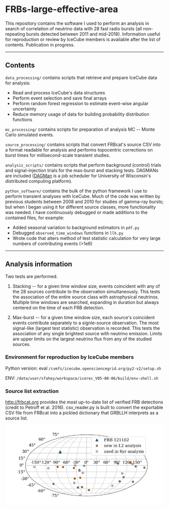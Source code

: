# FRBs-large-effective-area

This repository contains the software I used to perform an analysis in search of correlation of neutrino data with 28 fast radio bursts (all non-repeating bursts detected between 2011 and mid-2018). Information useful for reproduction or review by IceCube members is available after the list of contents. Publication in progress.
***

## Contents

`data_processing/` contains scripts that retrieve and prepare IceCube data for analysis:<br>
* Read and process IceCube's data structures
* Perform event selection and save final arrays
* Perform random forest regression to estimate event-wise angular uncertainty
* Reduce memory usage of data for building probability distribution functions


`mc_processing/` contains scripts for preparation of analysis MC -- Monte Carlo simulated events.


`source_processing/` contains scripts that convert FRBcat's source CSV into a format readable for analysis and performs topocentric corrections on burst times for millisecond-scale transient studies.


`analysis_scripts/` contains scripts that perform background (control) trials and signal-injection trials for the max-burst and stacking tests. DAGMANs are included ([DAGMan](https://research.cs.wisc.edu/htcondor/dagman/dagman.html) is a job scheduler for University of Wisconsin's distributed computing platform).


`python_software/` contains the bulk of the python framework I use to perform transient analyses with IceCube. Much of the code was written by previous students between 2008 and 2010 for studies of gamma-ray bursts; but when I began using it for different source classes, more functionality was needed. I have continuously debugged or made additions to the contained files, for example:
* Added seasonal variation to background estimators in `pdf.py`
* Debugged `observed_time_windows` functions in `llh.py`
* Wrote code that alters method of test statistic calculation for very large numbers of contributing events (>1e6)

***

## Analysis information

Two tests are performed.

1. Stacking -- for a given time window size, events coincident with any of the 28 sources contribute to the observation simultaneously. This tests the association of the entire source class with astrophysical neutrinos. Multiple time windows are searched, expanding in duration but always centered on the time of each FRB detection.

2. Max-burst -- for a given time window size, each source's coincident events contribute separately to a signle-source observation. The most signal-like (largest test statistic) observation is recorded. This tests the association of any single brightest source with neutrino emission. Limits are upper limits on the largest neutrino flux from any of the studied sources.

### Environment for reproduction by IceCube members
Python version: eval `/cvmfs/icecube.opensciencegrid.org/py2-v2/setup.sh`

ENV: `/data/user/sfahey/workspace/icerec_V05-00-06/build/env-shell.sh`

### Source list extraction
http://frbcat.org provides the most up-to-date list of verified FRB detections (credit to Petroff et al. 2016). csv_reader.py is built to convert the exportable CSV file from FRBcat into a pickled dictionary that GRBLLH interprets as a source list.

![Map of FRB detections in IceCube analyses](source_processing/skymap.png)
